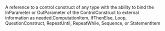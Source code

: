 A reference to a control construct of any type with the ability to bind the InParameter or OutParameter of the ControlConstruct to external information as needed.ComputationItem, IfThenElse, Loop, QuestionConstruct, RepeatUntil, RepeatWhile, Sequence, or StatementItem